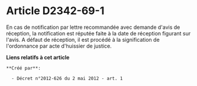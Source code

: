 # Article D2342-69-1

En cas de notification par lettre recommandée avec demande d'avis de réception, la notification est réputée faite à la date
de réception figurant sur l'avis. A défaut de réception, il est procédé à la signification de l'ordonnance par acte
d'huissier de justice.

**Liens relatifs à cet article**

	**Créé par**:

	  - Décret n°2012-626 du 2 mai 2012 - art. 1
